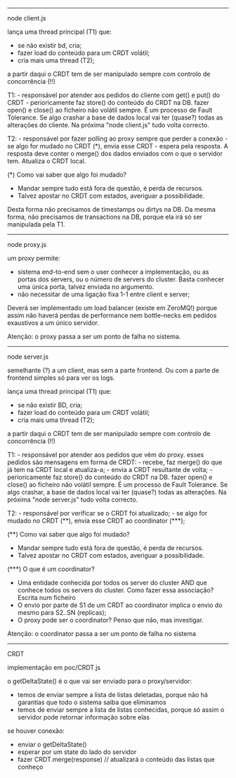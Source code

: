 ----

node client.js

lança uma thread principal (T1) que:

- se não existir bd, cria;
- fazer load do conteúdo para um CRDT volátil;
- cria mais uma thread (T2);

a partir daqui o CRDT tem de ser manipulado sempre com controlo de concorrência (!!)

T1:
    - responsável por atender aos pedidos do cliente com get() e put() do CRDT
    - perioricamente faz store() do conteúdo do CRDT na DB. fazer open() e close() ao ficheiro não volátil sempre. É um processo de Fault Tolerance. Se algo crashar a base de dados local vai ter (quase?) todas as alterações do cliente. Na próxima "node client.js" tudo volta correcto.

T2:
    - responsável por fazer polling ao proxy sempre que perder a conexão
    - se algo for mudado no CRDT (*), envia esse CRDT
    - espera pela resposta. A resposta deve conter o merge() dos dados enviados com o que o servidor tem. Atualiza o CRDT local.

(*) Como vai saber que algo foi mudado?
- Mandar sempre tudo está fora de questão, é perda de recursos.
- Talvez apostar no CRDT com estados, averiguar a possibilidade.

Desta forma não precisamos de timestamps ou dirtys na DB. Da mesma forma, não precisamos de transactions na DB, porque ela irá só ser manipulada pela T1.

---

node proxy.js

um proxy permite:

- sistema end-to-end sem o user conhecer a implementação, ou as portas dos servers, ou o número de servers do cluster. Basta conhecer uma única porta, talvez enviada no argumento.
- não necessitar de uma ligação fixa 1-1 entre client e server;

Deverá ser implementado um load balancer (existe em ZeroMQ!) porque assim não haverá perdas de performance nem bottle-necks em pedidos exaustivos a um único servidor.

Atenção: o proxy passa a ser um ponto de falha no sistema.

---

node server.js

semelhante (?) a um client, mas sem a parte frontend. Ou com a parte de frontend simples só para ver os logs.

lança uma thread principal (T1) que:

- se não existir BD, cria;
- fazer load do conteúdo para um CRDT volátil;
- cria mais uma thread (T2);

a partir daqui o CRDT tem de ser manipulado sempre com controlo de concorrência (!!)

T1:
    - responsável por atender aos pedidos que vêm do proxy. esses pedidos são mensagens em forma de CRDT:
        - recebe, faz merge() do que já tem na CRDT local e atualiza-a;
        - envia a CRDT resultante de volta;
    - perioricamente faz store() do conteúdo do CRDT na DB. fazer open() e close() ao ficheiro não volátil sempre. É um processo de Fault Tolerance. Se algo crashar, a base de dados local vai ter (quase?) todas as alterações. Na próxima "node server.js" tudo volta correcto.

T2:
    - responsável por verificar se o CRDT foi atualizado;
    - se algo for mudado no CRDT (\*\*), envia esse CRDT ao coordinator (\*\*\*);

(**) Como vai saber que algo foi mudado?
- Mandar sempre tudo está fora de questão, é perda de recursos.
- Talvez apostar no CRDT com estados, averiguar a possibilidade.

(***) O que é um coordinator?
- Uma entidade conhecida por todos os server do cluster AND que conhece todos os servers do cluster. Como fazer essa associação? Escrita num ficheiro
- O envio por parte de S1 de um CRDT ao coordinator implica o envio do mesmo para S2..SN (replicas);
- O proxy pode ser o coordinator? Penso que não, mas investigar.

Atenção: o coordinator passa a ser um ponto de falha no sistema

----

CRDT

implementação em poc/CRDT.js

o getDeltaState() é o que vai ser enviado para o proxy/servidor:

- temos de enviar sempre a lista de listas deletadas, porque não há garantias que todo o sistema saiba que eliminamos
- temos de enviar sempre a lista de listas conhecidas, porque só assim o servidor pode retornar informação sobre elas

se houver conexão:

- enviar o getDeltaState()
- esperar por um state do lado do servidor
- fazer CRDT.merge(response) // atualizará o conteúdo das listas que conheço